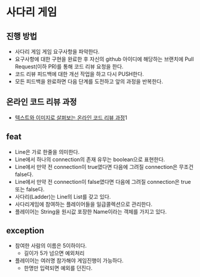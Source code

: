 # 사다리 게임
## 진행 방법
* 사다리 게임 게임 요구사항을 파악한다.
* 요구사항에 대한 구현을 완료한 후 자신의 github 아이디에 해당하는 브랜치에 Pull Request(이하 PR)를 통해 코드 리뷰 요청을 한다.
* 코드 리뷰 피드백에 대한 개선 작업을 하고 다시 PUSH한다.
* 모든 피드백을 완료하면 다음 단계를 도전하고 앞의 과정을 반복한다.

## 온라인 코드 리뷰 과정
* [텍스트와 이미지로 살펴보는 온라인 코드 리뷰 과정](https://github.com/nextstep-step/nextstep-docs/tree/master/codereview)1

## feat
- Line은 가로 한줄을 의미한다.
- Line에서 하나의 connection의 존재 유무는 boolean으로 표현한다.
- Line에서 만약 전 connection이 true였다면 다음에 그려질 connection은 무조건 false다.
- Line에서 만약 전 connection이 false였다면 다음에 그려질 connection은 true 또는 false다.
- 사다리(Ladder)는 Line의 List를 갖고 있다.
- 사다리게임에 참여하는 플레이어들을 일급콜렉션으로 관리한다.
- 플레이어는 String을 원시값 포장한 Name이라는 객체를 가지고 있다.
  
## exception
- 참여한 사람의 이름은 5이하이다.
    - 길이가 5가 넘으면 예외처리
- 플레이어는 여러명 참가해야 게임진행이 가능하다.
    - 한명만 입력되면 예외를 던진다.
    